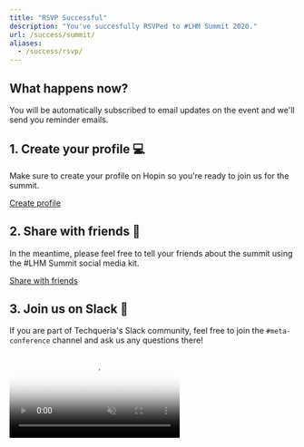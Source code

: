 ```yaml
---
title: "RSVP Successful"
description: "You've succesfully RSVPed to #LHM Summit 2020."
url: /success/summit/
aliases:
  - /success/rsvp/
---
```


<div class="no-ids">

<h2>What happens now?</h2>

<p>You will be automatically subscribed to email updates on the event and we'll send you reminder emails.</p>

<h2>1. Create your profile 💻</h2>

<p>Make sure to create your profile on Hopin so you're ready to join us for the summit.</p>

<a class="button is-info is-outlined image-external-plain" href="https://hopin.to/events/techqueria-latinx-heritage-month-celebration-2020" rel="noopener" target="_blank">Create profile</a>

<h2>2. Share with friends 📣</h2>

<p>In the meantime, please feel free to tell your friends about the summit using the #LHM Summit social media kit.</p>

<a class="button is-success is-outlined image-external-plain" href="https://www.notion.so/techqueriaorg/LHM-Summit-Social-Media-Kit-cc81725c00534f9aaade5997315004b9" rel="noopener" target="_blank">Share with friends</a>

<h2>3. Join us on Slack 💬</h2>

<p>If you are part of Techqueria's Slack community, feel free to join the <code>#meta-conference</code> channel and ask us any questions there!</p>

<video autoplay loop muted playsinline poster="/assets/img/summit/2020/lhm-summit-banner.png" class="border-radius-4 very-light-image-shadow mt-1">
  <source src="/assets/img/summit/2020/lhm-summit-banner.mp4" type="video/mp4" />
</video>

</div>